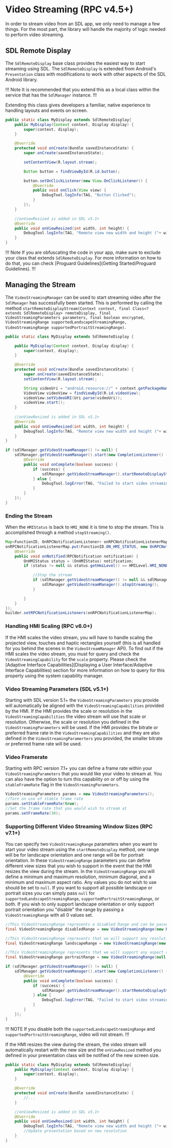 # Video Streaming (RPC v4.5+)
In order to stream video from an SDL app, we only need to manage a few things. For the most part, the library will handle the majority of logic needed to perform video streaming.

## SDL Remote Display
The `SdlRemoteDisplay` base class provides the easiest way to start streaming using SDL. The `SdlRemoteDisplay` is extended from Android's `Presentation` class with modifications to work with other aspects of the SDL Android library.

!!! Note
It is recommended that you extend this as a local class within the service that has the `SdlManager` instance.
!!!

Extending this class gives developers a familiar, native experience to handling layouts and events on screen.

```java
public static class MyDisplay extends SdlRemoteDisplay{
    public MyDisplay(Context context, Display display) {
        super(context, display);
    }

    @Override
    protected void onCreate(Bundle savedInstanceState) {
        super.onCreate(savedInstanceState);

        setContentView(R.layout.stream);

        Button button = findViewById(R.id.button);

        button.setOnClickListener(new View.OnClickListener() {
            @Override
            public void onClick(View view) {
                DebugTool.logInfo(TAG, "Button Clicked");
            }
        });
    }

    //onViewResized is added in SDL v5.1+
    @Override
    public void onViewResized(int width, int height) {
        DebugTool.logInfo(TAG, "Remote view new width and height ("+ width + ", " + height + ")");
    }
}
```

!!! Note
If you are obfuscating the code in your app, make sure to exclude your class that extends `SdlRemoteDisplay`. For more information on how to do that, you can check [Proguard Guidelines](Getting Started/Proguard Guidelines).
!!!

## Managing the Stream
The `VideoStreamingManager` can be used to start streaming video after the `SdlManager` has successfully been started. This is performed by calling the method `startRemoteDisplayStream(Context context, final Class<? extends SdlRemoteDisplay> remoteDisplay, final VideoStreamingParameters parameters, final boolean encrypted, VideoStreamingRange supportedLandscapeStreamingRange, VideoStreamingRange supportedPortraitStreamingRange)`.

```java
public static class MyDisplay extends SdlRemoteDisplay {

    public MyDisplay(Context context, Display display) {
        super(context, display);
    }

    @Override
    protected void onCreate(Bundle savedInstanceState) {
        super.onCreate(savedInstanceState);
        setContentView(R.layout.stream);

        String videoUri = "android.resource://" + context.getPackageName() + "/" + R.raw.sdl;
        VideoView videoView = findViewById(R.id.videoView);
        videoView.setVideoURI(Uri.parse(videoUri));
        videoView.start();
    }
    
    //onViewResized is added in SDL v5.1+
    @Override
    public void onViewResized(int width, int height) {
        DebugTool.logInfo(TAG, "Remote view new width and height ("+ width + ", " + height + ")");
    }
}
```

```java
if (sdlManager.getVideoStreamManager() != null) {
    sdlManager.getVideoStreamManager().start(new CompletionListener() {
        @Override
        public void onComplete(boolean success) {
            if (success) {
                sdlManager.getVideoStreamManager().startRemoteDisplayStream(getApplicationContext(), MyDisplay.class, null, false, null, null);
            } else {
                DebugTool.logError(TAG, "Failed to start video streaming manager");
            }
        }
    });
}
```

### Ending the Stream
When the `HMIStatus` is back to `HMI_NONE` it is time to stop the stream. This is accomplished through a method `stopStreaming()`.

```java
Map<FunctionID, OnRPCNotificationListener> onRPCNotificationListenerMap = new HashMap<>();
onRPCNotificationListenerMap.put(FunctionID.ON_HMI_STATUS, new OnRPCNotificationListener() {
    @Override
    public void onNotified(RPCNotification notification) {
        OnHMIStatus status = (OnHMIStatus) notification;
		if (status != null && status.getHmiLevel() == HMILevel.HMI_NONE) {

			//Stop the stream
			if (sdlManager.getVideoStreamManager() != null && sdlManager.getVideoStreamManager().isStreaming()) {
				sdlManager.getVideoStreamManager().stopStreaming();
			}

		}
    }
});
builder.setRPCNotificationListeners(onRPCNotificationListenerMap);
```

### Handling HMI Scaling (RPC v6.0+)
If the HMI scales the video stream, you will have to handle scaling the projected view, touches and haptic rectangles yourself (this is all handled for you behind the scenes in the `VideoStreamManager` API). To find out if the HMI scales the video stream, you must for query and check the `VideoStreamingCapability` for the `scale` property. Please check the [Adaptive Interface Capabilities](Displaying a User Interface/Adaptive Interface Capabilities) section for more information on how to query for this property using the system capability manager.

### Video Streaming Parameters (SDL v5.1+)
Starting with SDL version 5.1+ the `VideoStreamingParameters` you provide will automatically be aligned with the `VideoStreamingCapabilities` provided by the HMI.
If the HMI provides the scale or resolution in the `VideoStreamingCapabilities` the video stream will use that scale or resolution. Otherwise, the scale or resolution you defined in the `VideoStreamingParameters` will be used.
If the HMI provides the bitrate or preferred frame rate in the `VideoStreamingCapabilities` and they are also defined in the `VideoStreamingParamerters` you provided, the smaller bitrate or preferred frame rate will be used.

### Video Framerate
Starting with RPC version 7.1+ you can define a frame rate within your `VideoStreamingParameters` that you would like your video to stream at. You can also have the option to turn this capability on or off by using the `stableFrameRate` flag in the `VideoStreamingParameters`.

```java
VideoStreamingParameters params = new VideoStreamingParameters();
//Turn on use of stable frame rate
params.setStableFrameRate(true);
//Set the frame rate that you would wish to stream at
params.setFrameRate(30);
```

### Supporting Different Video Streaming Window Sizes (RPC v7.1+)
You can specify two `VideoStreamingRange` parameters when you want to start your video stream using the `startRemoteDisplay` method, one range will be for landscape orientation and one range will be for portrait orientation.
In these `VideoStreamingRange` parameters you can define different view sizes that you wish to support in the event that the HMI resizes the view during the stream.
In the `VideoStreamingRange` you will define a minimum and maximum resolution, minimum diagonal, and a minimum and maximum aspect ratio. Any values you do not wish to use should be set to `null`.
If you want to support all possible landscape or portrait sizes you can simply pass `null` for `supportedLandscapeStreamingRange`, `supportedPortraitStreamingRange`, or both.
If you wish to only support landscape orientation or only support portrait orientation you "disable" the range by passing a `VideoStreamingRange` with all 0 values set.

```java
//This VideoStreamingRange represents a disabled Range and can be passed if you do not wish to support landscape orientation or portrait orientation
final VideoStreamingRange disabledRange = new VideoStreamingRange(new Resolution(0, 0), new Resolution(0, 0), 0.0, 0.0, 0.0);

//This VideoStreamingRange represents that we will support any resolution between 500x200 and 800x400 no matter the diagonal size or aspect ratio
final VideoStreamingRange landscapeRange = new VideoStreamingRange(new Resolution(500, 200), new Resolution(800, 400), null, null, null);

//This VideoStreamingRange represents that we will support any aspect ratio between 1.0 and 2.5 no matter the resolution or diagonal size
final VideoStreamingRange portraitRange = new VideoStreamingRange(null, null, null, 1.0, 2.5);

if (sdlManager.getVideoStreamManager() != null) {
    sdlManager.getVideoStreamManager().start(new CompletionListener() {
        @Override
        public void onComplete(boolean success) {
            if (success) {
                sdlManager.getVideoStreamManager().startRemoteDisplayStream(getApplicationContext(), MyDisplay.class, null, false, landscapeRange, portraitRange);
            } else {
                DebugTool.logError(TAG, "Failed to start video streaming manager");
            }
        }
    });
}
```

!!! NOTE
If you disable both the `supportedLandscapeStreamingRange` and `supportedPortraitStreamingRange`, video will not stream.
!!!

If the HMI resizes the view during the stream, the video stream will automatically restart with the new size and the `onViewResized` method you defined in your presentation class will be notified of the new screen size.
```java
public static class MyDisplay extends SdlRemoteDisplay{
    public MyDisplay(Context context, Display display) {
        super(context, display);
    }

    @Override
    protected void onCreate(Bundle savedInstanceState) {
        //...
    }

    //onViewResized is added in SDL v5.1+
    @Override
    public void onViewResized(int width, int height) {
        DebugTool.logInfo(TAG, "Remote view new width and height ("+ width + ", " + height + ")");
        //Update presentation based on new resolution
    }
}   
```
